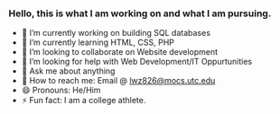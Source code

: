 ### Hello, this is what I am working on and what I am pursuing. 


- 🔭 I’m currently working on building SQL databases 
- 🌱 I’m currently learning HTML, CSS, PHP
- 👯 I’m looking to collaborate on Website development
- 🤔 I’m looking for help with Web Development/IT Oppurtunities
- 💬 Ask me about anything
- 💬 How to reach me: Email @ lwz826@mocs.utc.edu
- 😄 Pronouns: He/Him
- ⚡ Fun fact: I am a college athlete.

